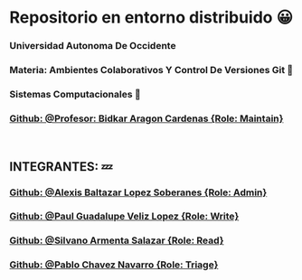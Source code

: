 # Repositorio en entorno distribuido :grinning:

### Universidad Autonoma De Occidente
### Materia: Ambientes Colaborativos Y Control De Versiones Git :thought_balloon:
### Sistemas Computacionales  :ghost:
### [Github:  @Profesor: Bidkar Aragon Cardenas {Role: Maintain} ](https://github.com/bidkar)
<br>

##  INTEGRANTES: :zzz:

### [Github: @Alexis Baltazar Lopez Soberanes {Role: Admin}](https://github.com/Alex-18030050)

### [Github:  @Paul Guadalupe Veliz Lopez {Role: Write}](https://github.com/pauvel)

### [Github:  @Silvano Armenta Salazar {Role: Read}](https://github.com/silvano45)

### [Github:  @Pablo Chavez Navarro {Role: Triage}](https://github.com/Pablo011)
